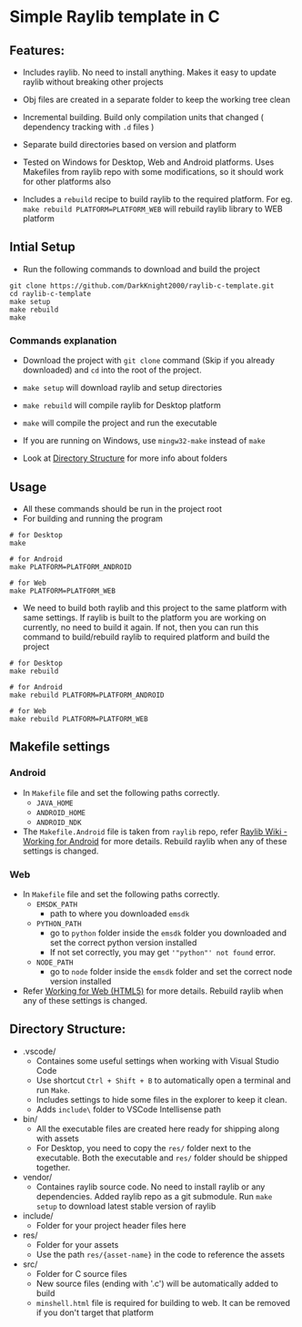 # Simple Raylib template in C

## Features:

- Includes raylib. No need to install anything. Makes it easy to update raylib without breaking other projects

- Obj files are created in a separate folder to keep the working tree clean
- Incremental building. Build only compilation units that changed ( dependency tracking with `.d` files )
- Separate build directories based on version and platform
- Tested on Windows for Desktop, Web and Android platforms. Uses Makefiles from raylib repo with some modifications, so it should work for other platforms also
- Includes a `rebuild` recipe to build raylib to the required platform. For eg. `make rebuild PLATFORM=PLATFORM_WEB` will rebuild raylib library to WEB platform


## Intial Setup

- Run the following commands to download and build the project

```
git clone https://github.com/DarkKnight2000/raylib-c-template.git
cd raylib-c-template
make setup
make rebuild
make
```
### Commands explanation
- Download the project with `git clone` command (Skip if you already downloaded) and `cd` into the root of the project.
- `make setup` will download raylib and setup directories
- `make rebuild` will compile raylib for Desktop platform
- `make` will compile the project and run the executable
- If you are running on Windows, use `mingw32-make` instead of `make`

- Look at [Directory Structure](#directory-structure) for more info about folders


## Usage
- All these commands should be run in the project root
- For building and running the program

```
# for Desktop
make

# for Android
make PLATFORM=PLATFORM_ANDROID

# for Web
make PLATFORM=PLATFORM_WEB
```


- We need to build both raylib and this project to the same platform with same settings. If raylib is built to the platform you are working on currently, no need to build it again. If not, then you can run this command to build/rebuild raylib to required platform and build the project

```
# for Desktop
make rebuild

# for Android
make rebuild PLATFORM=PLATFORM_ANDROID

# for Web
make rebuild PLATFORM=PLATFORM_WEB
```


## Makefile settings
### Android
- In `Makefile` file and set the following paths correctly.
  - `JAVA_HOME`
  - `ANDROID_HOME`
  - `ANDROID_NDK`
- The `Makefile.Android` file is taken from `raylib` repo, refer [Raylib Wiki - Working for Android](https://github.com/raysan5/raylib/wiki/Working-for-Android) for more details. Rebuild raylib when any of these settings is changed.

### Web
- In `Makefile` file and set the following paths correctly.
  - `EMSDK_PATH`
    - path to where you downloaded `emsdk`
  - `PYTHON_PATH`
    - go to `python` folder inside the `emsdk` folder you downloaded and set the correct python version installed
    - If not set correctly, you may get `'"python"' not found` error.
  - `NODE_PATH`
    - go to `node` folder inside the `emsdk` folder and set the correct node version installed
- Refer [Working for Web (HTML5)](https://github.com/raysan5/raylib/wiki/Working-for-Web-(HTML5)) for more details. Rebuild raylib when any of these settings is changed.

## Directory Structure:

- .vscode/
  - Containes some useful settings when working with Visual Studio Code
  - Use shortcut `Ctrl + Shift + B` to automatically open a terminal and run `Make`.
  - Includes settings to hide some files in the explorer to keep it clean.
  - Adds `include\` folder to VSCode Intellisense path
- bin/
  - All the executable files are created here ready for shipping along with assets
  - For Desktop, you need to copy the `res/` folder next to the executable. Both the executable and `res/` folder should be shipped together.
- vendor/
  - Containes raylib source code. No need to install raylib or any dependencies. Added raylib repo as a git submodule. Run `make setup` to download latest stable version of raylib
- include/
  - Folder for your project header files here
- res/
  - Folder for your assets
  - Use the path `res/{asset-name}` in the code to reference the assets
- src/
  - Folder for C source files
  - New source files (ending with '.c') will be automatically added to build
  - `minshell.html` file is required for building to web. It can be removed if you don't target that platform
